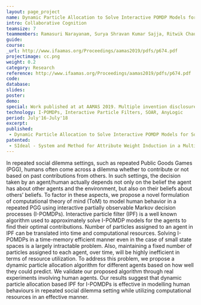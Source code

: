 ```yaml
---
layout: page_project
name: Dynamic Particle Allocation to Solve Interactive POMDP Models for Social Decision Making 
intro: Collaborative Cognition
teamsize: 7
teammembers: Ramasuri Narayanam, Surya Shravan Kumar Sajja, Ritwik Chaudhuri, Rohith Vallam, Kushal Mukherjee, Gyana Parija
guide:
course:
_url: http://www.ifaamas.org/Proceedings/aamas2019/pdfs/p674.pdf
projectimage: cc.png
weight: 0.2
category: Research
reference: http://www.ifaamas.org/Proceedings/aamas2019/pdfs/p674.pdf
code:
database: 
slides: 
poster: 
demo: 
special: Work published at at AAMAS 2019. Multiple invention disclosures filed at USPTO.
technology: I-POMDPs, Interactive Particle Filters, SOAR, AnyLogic
period: July'16-July'18
excerpt:
published: 
 - Dynamic Particle Allocation to Solve Interactive POMDP Models for Social Decision Making (AAMAS 2019)
patented: 
 - SIdeal - System and Method for Attribute Weight Induction in a Multiple Recruiter Setting Exploiting Public Goods Games Framework
---
```

In repeated social dilemma settings, such as repeated Public Goods Games (PGG), humans often come across a dilemma whether to contribute or not based on past contributions from others. In such settings, the decision taken by an agent/human actually depends not only on the belief the agent has about other agents and the environment, but also on their beliefs about others’ beliefs. To factor in these aspects, we propose a novel formulation of computational theory of mind (ToM) to model human behavior in a repeated PGG using interactive partially observable Markov decision processes (I-POMDPs). Interactive particle filter (IPF) is a well known algorithm used to approximately solve I-POMDP models for the agents to find their optimal contributions. Number of particles assigned to an agent in IPF can be translated into time and computational resources. Solving I-POMDPs in a time-memory efficient manner even in the case of small state spaces is a largely intractable problem. Also, maintaining a fixed number of particles assigned to each agent, over time, will be highly inefficient in terms of resource utilization. To address this problem, we propose a dynamic particle allocation algorithm for different agents based on how well they could predict. We validate our proposed algorithm through real experiments involving human agents. Our results suggest that dynamic particle allocation based IPF for I-POMDPs is effective in modelling human behaviours in repeated social dilemma setting while utilizing computational resources in an effective manner.
